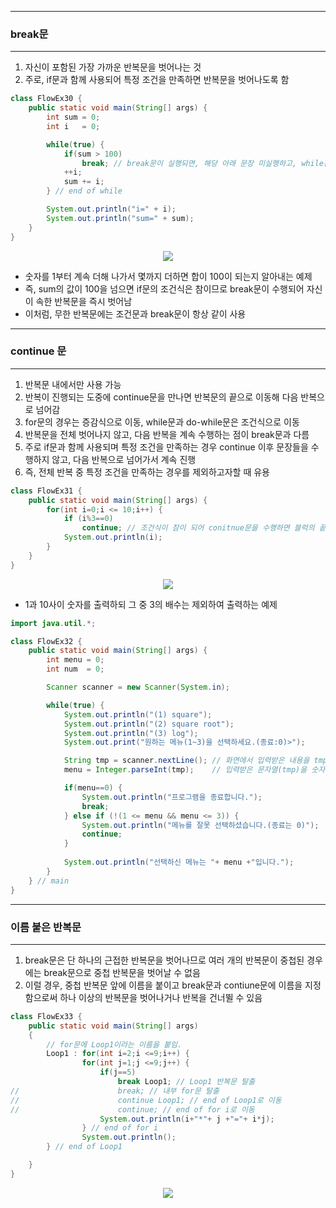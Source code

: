 -----
### break문
-----
1. 자신이 포함된 가장 가까운 반복문을 벗어나는 것
2. 주로, if문과 함께 사용되어 특정 조건을 만족하면 반복문을 벗어나도록 함
```java
class FlowEx30 {
	public static void main(String[] args) { 
		int sum = 0;
		int i   = 0;

		while(true) {
			if(sum > 100)
				break; // break문이 실행되면, 해당 아래 문장 미실행하고, while문을 완전히 벗어나게 됨
			++i;
			sum += i;
		} // end of while

		System.out.println("i=" + i);
		System.out.println("sum=" + sum);
	}   
}
```
<div align="center">
<img src="https://github.com/sooyounghan/Java/assets/34672301/e6b314de-c12f-400c-a58f-7b4426265046">
</div>

  - 숫자를 1부터 계속 더해 나가서 몇까지 더하면 합이 100이 되는지 알아내는 예제
  - 즉, sum의 값이 100을 넘으면 if문의 조건식은 참이므로 break문이 수행되어 자신이 속한 반복문을 즉시 벗어남
  - 이처럼, 무한 반복문에는 조건문과 break문이 항상 같이 사용

-----
### continue 문
-----
1. 반복문 내에서만 사용 가능
2. 반복이 진행되는 도중에 continue문을 만나면 반복문의 끝으로 이동해 다음 반복으로 넘어감
3. for문의 경우는 증감식으로 이동, while문과 do-while문은 조건식으로 이동
4. 반복문을 전체 벗어나지 않고, 다음 반복을 계속 수행하는 점이 break문과 다름
5. 주로 if문과 함께 사용되며 특정 조건을 만족하는 경우 continue 이후 문장들을 수행하지 않고, 다음 반복으로 넘어가서 계속 진행
6. 즉, 전체 반복 중 특정 조건을 만족하는 경우를 제외하고자할 때 유용
```java
class FlowEx31 {
	public static void main(String[] args) {
		for(int i=0;i <= 10;i++) {
			if (i%3==0)
				continue; // 조건식이 참이 되어 conitnue문을 수행하면 블럭의 끝으로 이동하나 break문과 달리 반복문을 벗어나지 않음
			System.out.println(i);
		}
	}
}
```
<div align="center">
<img src="https://github.com/sooyounghan/Java/assets/34672301/e9beeadd-aa1c-4955-b0e0-a5a419b9fd24">
</div>

  - 1과 10사이 숫자를 출력하되 그 중 3의 배수는 제외하여 출력하는 예제

```java
import java.util.*;

class FlowEx32 {
	public static void main(String[] args) { 
		int menu = 0;
		int num  = 0;

		Scanner scanner = new Scanner(System.in);

		while(true) {
			System.out.println("(1) square");
			System.out.println("(2) square root");
			System.out.println("(3) log");
			System.out.print("원하는 메뉴(1~3)을 선택하세요.(종료:0)>");

			String tmp = scanner.nextLine(); // 화면에서 입력받은 내용을 tmp에 저장
			menu = Integer.parseInt(tmp);    // 입력받은 문자열(tmp)을 숫자로 변환

			if(menu==0) {
				System.out.println("프로그램을 종료합니다.");
				break;
			} else if (!(1 <= menu && menu <= 3)) {
				System.out.println("메뉴를 잘못 선택하셨습니다.(종료는 0)");
				continue;		
			}
			
			System.out.println("선택하신 메뉴는 "+ menu +"입니다.");
		}
	} // main
}
```

-----
### 이름 붙은 반복문
-----
1. break문은 단 하나의 근접한 반복문을 벗어나므로 여러 개의 반복문이 중첩된 경우에는 break문으로 중첩 반복문을 벗어날 수 없음
2. 이럴 경우, 중첩 반복문 앞에 이름을 붙이고 break문과 contiune문에 이름을 지정함으로써 하나 이상의 반복문을 벗어나거나 반복을 건너뛸 수 있음
```java
class FlowEx33 {
	public static void main(String[] args)
	{
        // for문에 Loop1이라는 이름을 붙임.
		Loop1 : for(int i=2;i <=9;i++) {	
				for(int j=1;j <=9;j++) {
					if(j==5)
						break Loop1; // Loop1 반복문 탈출
//						break; // 내부 for문 탈출
//						continue Loop1; // end of Loop1로 이동
//						continue; // end of for i로 이동
					System.out.println(i+"*"+ j +"="+ i*j);
				} // end of for i
				System.out.println();
		} // end of Loop1

	}
}
```
<div align="center">
<img src="https://github.com/sooyounghan/Java/assets/34672301/58ebf633-372f-4ef4-8369-f6fb64fb4f97">
</div>

